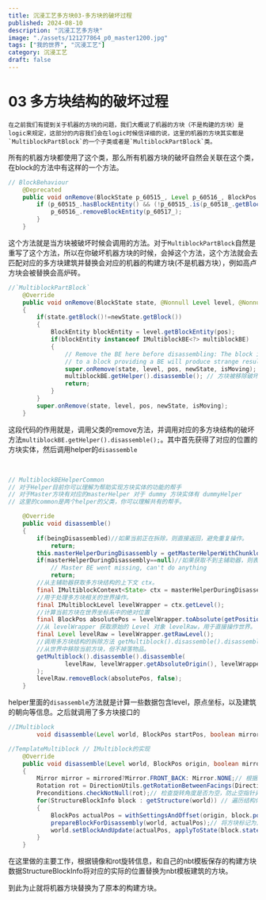 ```yaml
---
title: 沉浸工艺多方块03-多方块的破坏过程
published: 2024-08-10
description: "沉浸工艺多方块"
image: "./assets/121277864_p0_master1200.jpg"
tags: ["我的世界", "沉浸工艺"]
category: 沉浸工艺
draft: false
---
```

# 03 多方块结构的破坏过程

	在之前我们有提到关于机器的方块的问题，我们大概说了机器的方块（不是构建的方块）是logic来规定，这部分的内容我们会在logic时候信详细的说，这里的机器的方块其实都是`MultiblockPartBlock`​的一个子类或者是`MultiblockPartBlock`​类。

所有的机器方块都使用了这个类，那么所有机器方块的破坏自然会关联在这个类，在block的方法中有这样的一个方法。

```java
// BlockBehaviour
    @Deprecated
    public void onRemove(BlockState p_60515_, Level p_60516_, BlockPos p_60517_, BlockState p_60518_, boolean p_60519_) {
        if (p_60515_.hasBlockEntity() && (!p_60515_.is(p_60518_.getBlock()) || !p_60518_.hasBlockEntity())) {
            p_60516_.removeBlockEntity(p_60517_);
        }
    }
```

这个方法就是当方块被破坏时候会调用的方法。对于`MultiblockPartBlock`​自然是重写了这个方法，所以在你破坏机器方块的时候，会掉这个方法，这个方法就会去匹配对应的多方块建筑并替换会对应的机器的构建方块(不是机器方块），例如高卢方块会被替换会高炉砖。

```java
//`MultiblockPartBlock`
	@Override
	public void onRemove(BlockState state, @Nonnull Level level, @Nonnull BlockPos pos, BlockState newState, boolean isMoving)
	{
		if(state.getBlock()!=newState.getBlock())
		{
			BlockEntity blockEntity = level.getBlockEntity(pos);
			if(blockEntity instanceof IMultiblockBE<?> multiblockBE)
			{
				// Remove the BE here before disassembling: The block is already gone, so setting the block state here
				// to a block providing a BE will produce strange results otherwise
				super.onRemove(state, level, pos, newState, isMoving);
				multiblockBE.getHelper().disassemble(); // 方块被移除破坏，通过方块实体掉落存储内容和替换回原有方块的逻辑
				return;
			}
		}
		super.onRemove(state, level, pos, newState, isMoving);
	}
```

这段代码的作用就是，调用父类的remove方法，并调用对应的多方块结构的破坏方法`multiblockBE.getHelper().disassemble();`​。其中首先获得了对应的位置的方块实体，然后调用helper的`disassemble`​

‍

```java
// MultiblockBEHelperCommon 
// 对于Helper目前你可以理解为帮助实现方块实体的功能的帮手
// 对于Master方块有对应的masterHelper 对于 dummy 方块实体有 dummyHelper
// 这里的common是两个helper的父类，你可以理解共有的帮手。

	@Override
	public void disassemble()
	{
		if(beingDisassembled)//如果当前正在拆除，则直接返回，避免重复操作。
			return;
		this.masterHelperDuringDisassembly = getMasterHelperWithChunkloads();//方法获取主方块实体的辅助器，并确保相关区块已加载。
		if(masterHelperDuringDisassembly==null)//如果获取不到主辅助器，则表示主方块丢失，无法进行拆除，直接返回。
			// Master BE went missing, can't do anything
			return;
		//从主辅助器获取多方块结构的上下文 ctx。
		final IMultiblockContext<State> ctx = masterHelperDuringDisassembly.getContext();
		//用于处理多方块相关的世界操作。
		final IMultiblockLevel levelWrapper = ctx.getLevel();
		//计算当前方块在世界坐标系中的绝对位置
		final BlockPos absolutePos = levelWrapper.toAbsolute(getPositionInMB());
		//从 levelWrapper 获取原始的 Level 对象 levelRaw，用于直接操作世界。
		final Level levelRaw = levelWrapper.getRawLevel();
		//调用多方块结构的拆除方法 getMultiblock().disassemble().disassemble()，传入原始世界、绝对原点和多方块结构的朝向。
		//从世界中移除当前方块，但不掉落物品。
		getMultiblock().disassemble().disassemble(
				levelRaw, levelWrapper.getAbsoluteOrigin(), levelWrapper.getOrientation()
		);
		levelRaw.removeBlock(absolutePos, false);
	}
```

helper里面的`disassemble`​方法就是计算一些数据包含level，原点坐标，以及建筑的朝向等信息。之后就调用了多方块接口的

```java
//IMultiblock
		void disassemble(Level world, BlockPos startPos, boolean mirrored, Direction clickDirectionAtCreation);

```

```java
//TemplateMultiblock // IMultiblock的实现
	@Override
	public void disassemble(Level world, BlockPos origin, boolean mirrored, Direction clickDirectionAtCreation)
	{
		Mirror mirror = mirrored?Mirror.FRONT_BACK: Mirror.NONE;// 根据参数设置镜像模式
		Rotation rot = DirectionUtils.getRotationBetweenFacings(Direction.NORTH, clickDirectionAtCreation); // 计算旋转角度
		Preconditions.checkNotNull(rot);// 检查旋转角度是否为空，防止空指针异常
		for(StructureBlockInfo block : getStructure(world)) // 遍历结构体中的每个方块信息
		{
			BlockPos actualPos = withSettingsAndOffset(origin, block.pos(), mirror, rot);// 计算方块的实际位置
			prepareBlockForDisassembly(world, actualPos);// 将方块标记为正在拆除，
			world.setBlockAndUpdate(actualPos, applyToState(block.state(), mirror, rot));// 将方块放置回世界，应用镜像和旋转变换
		}
	}
```

在这里做的主要工作，根据镜像和rot旋转信息，和自己的nbt模板保存的构建方块数据StructureBlockInfo将对应的实际的位置替换为nbt模板建筑的方块。

到此为止就将机器方块替换为了原本的构建方块。 

‍
